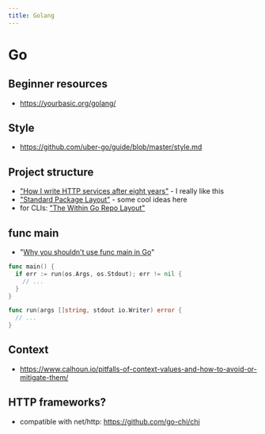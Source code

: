 ```yaml
---
title: Golang
---
```


# Go

## Beginner resources

- https://yourbasic.org/golang/

## Style

- https://github.com/uber-go/guide/blob/master/style.md

## Project structure

- ["How I write HTTP services after eight
  years"](https://pace.dev/blog/2018/05/09/how-I-write-http-services-after-eight-years.html) -
  I really like this
- ["Standard Package
  Layout"](https://medium.com/@benbjohnson/standard-package-layout-7cdbc8391fc1) -
  some cool ideas here
- for CLIs: ["The Within Go Repo Layout"](https://christine.website/blog/within-go-repo-layout-2020-09-07)

## func main

- "[Why you shouldn't use func main in Go](https://pace.dev/blog/2020/02/12/why-you-shouldnt-use-func-main-in-golang-by-mat-ryer.html)"

```go
func main() {
  if err := run(os.Args, os.Stdout); err != nil {
    // ...
  }
}

func run(args []string, stdout io.Writer) error {
  // ...
}
```

## Context

- https://www.calhoun.io/pitfalls-of-context-values-and-how-to-avoid-or-mitigate-them/

## HTTP frameworks?

- compatible with net/http: https://github.com/go-chi/chi
